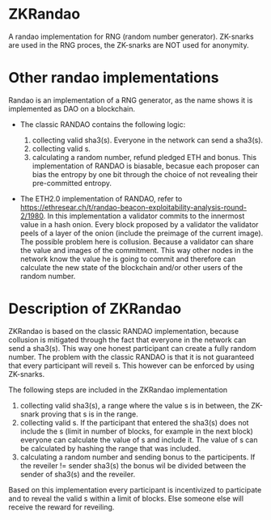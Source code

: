 # ZKRandao
A randao implementation for RNG (random number generator). ZK-snarks are used in the RNG proces, the ZK-snarks are NOT used for anonymity.

# Other randao implementations
Randao is an implementation of a RNG generator, as the name shows it is implemented as DAO on a blockchain. 
- The classic RANDAO contains the following logic:
    1. collecting valid sha3(s). Everyone in the network can send a sha3(s).
    2. collecting valid s.
    3. calculating a random number, refund pledged ETH and bonus.
This implementation of RANDAO is biasable, becasue each proposer can bias the entropy by one bit through the choice of not revealing their pre-committed entropy. 

- The ETH2.0 implementation of RANDAO, refer to https://ethresear.ch/t/randao-beacon-exploitability-analysis-round-2/1980.
In this implementation a validator commits to the innermost value in a hash onion. Every block proposed by a validator the validator peels of a layer of the onion (include the preimage of the current image). The possible problem here is collusion. Because a validator can share the value and images of the commitment. This way other nodes in the network know the value he is going to commit and therefore can calculate the new state of the blockchain and/or other users of the random number.

# Description of ZKRandao
ZKRandao is based on the classic RANDAO implementation, because collusion is mitigated through the fact that everyone in the network can send a sha3(s). This way one honest participant can create a fully random number. The problem with the classic RANDAO is that it is not guaranteed that every participant will reveil s. This however can be enforced by using ZK-snarks. 

The following steps are included in the ZKRandao implementation
1. collecting valid sha3(s), a range where the value s is in between, the ZK-snark proving that s is in the range.
2. collecting valid s. If the participant that entered the sha3(s) does not include the s (limit in number of blocks, for example in the next block) everyone can calculate the value of s and include it. The value of s can be calculated by hashing the range that was included.
3. calculating a random number and sending bonus to the participents. If the reveiler != sender sha3(s) the bonus wil be divided between the sender of sha3(s) and the reveiler. 

Based on this implementation every participant is incentivized to participate and to reveal the valid s within a limit of blocks. Else someone else will receive the reward for reveiling.
